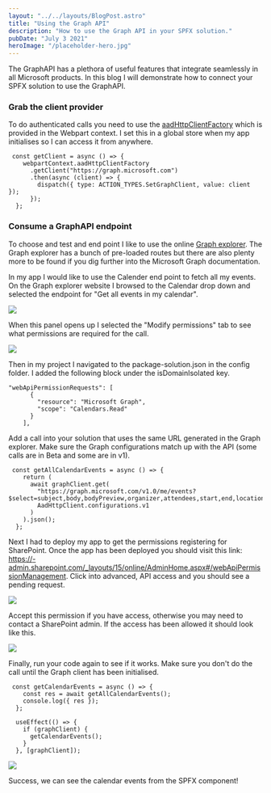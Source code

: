 ```yaml
---
layout: "../../layouts/BlogPost.astro"
title: "Using the Graph API"
description: "How to use the Graph API in your SPFX solution."
pubDate: "July 3 2021"
heroImage: "/placeholder-hero.jpg"
---
```


The GraphAPI has a plethora of useful features that integrate seamlessly in all Microsoft products. In this blog I will demonstrate how to connect your SPFX solution to use the GraphAPI.

### Grab the client provider

To do authenticated calls you need to use the [aadHttpClientFactory](https://docs.microsoft.com/en-us/sharepoint/dev/spfx/use-aadhttpclient) which is provided in the Webpart context. I set this in a global store when my app initialises so I can access it from anywhere.

     const getClient = async () => {
        webpartContext.aadHttpClientFactory
          .getClient("https://graph.microsoft.com")
          .then(async (client) => {
            dispatch({ type: ACTION_TYPES.SetGraphClient, value: client });
          });
      };

### Consume a GraphAPI endpoint

To choose and test and end point I like to use the online [Graph explorer](https://developer.microsoft.com/en-us/graph/graph-explorer). The Graph explorer has a bunch of pre-loaded routes but there are also plenty more to be found if you dig further into the Microsoft Graph documentation.

In my app I would like to use the Calender end point to fetch all my events. On the Graph explorer website I browsed to the Calendar drop down and selected the endpoint for "Get all events in my calendar".

![](__GHOST_URL__/content/images/2021/07/image.png)

When this panel opens up I selected the "Modify permissions" tab to see what permissions are required for the call.

![](__GHOST_URL__/content/images/2021/07/image-1.png)

Then in my project I navigated to the package-solution.json in the config folder. I added the following block under the isDomainIsolated key.

    "webApiPermissionRequests": [
          {
            "resource": "Microsoft Graph",
            "scope": "Calendars.Read"
          }
        ],

Add a call into your solution that uses the same URL generated in the Graph explorer. Make sure the Graph configurations match up with the API (some calls are in Beta and some are in v1).

     const getAllCalendarEvents = async () => {
        return (
          await graphClient.get(
            "https://graph.microsoft.com/v1.0/me/events?$select=subject,body,bodyPreview,organizer,attendees,start,end,location",
            AadHttpClient.configurations.v1
          )
        ).json();
      };
    

Next I had to deploy my app to get the permissions registering for SharePoint. Once the app has been deployed you should visit this link: [https://<your-site>-admin.sharepoint.com/\_layouts/15/online/AdminHome.aspx#/webApiPermissionManagement](https://darrenxu-admin.sharepoint.com/_layouts/15/online/AdminHome.aspx#/webApiPermissionManagement). Click into advanced, API access and you should see a pending request.

![](__GHOST_URL__/content/images/2021/07/Screenshot-from-2021-07-04-09-44-01.png)

Accept this permission if you have access, otherwise you may need to contact a SharePoint admin. If the access has been allowed it should look like this.

![](__GHOST_URL__/content/images/2021/07/Screenshot-from-2021-07-04-09-44-30.png)

Finally, run your code again to see if it works. Make sure you don't do the call until the Graph client has been initialised.

     const getCalendarEvents = async () => {
        const res = await getAllCalendarEvents();
        console.log({ res });
      };
    
      useEffect(() => {
        if (graphClient) {
          getCalendarEvents();
        }
      }, [graphClient]);

![](__GHOST_URL__/content/images/2021/07/image-2.png)

Success, we can see the calendar events from the SPFX component!